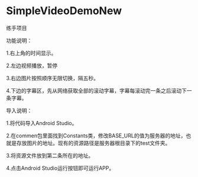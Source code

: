 # SimpleVideoDemoNew
练手项目

功能说明：

1.右上角的时间显示。

2.左边视频播放，暂停

3.右边图片按照顺序无限切换，隔五秒。

4.下边的字幕区，先从网络获取全部的滚动字幕，字幕每滚动完一条之后滚动下一条字幕。

导入说明：

1.将代码导入Android Studio。

2.在commen包里面找到Constants类，修改BASE_URL的值为服务器的地址，也就是存放图片的地址。现有的资源路径是服务器根目录下的test文件夹。

3.将资源文件放到第二条所在的地址。

4.点击Android Studio运行按钮即可运行APP。
